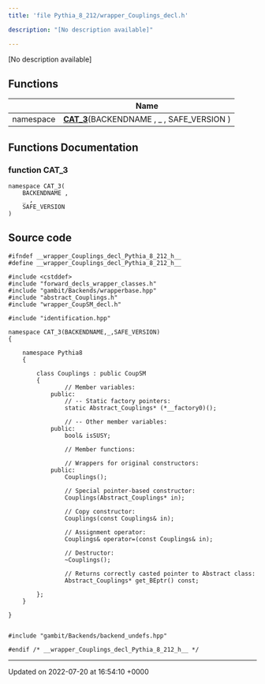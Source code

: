 ```yaml
---
title: 'file Pythia_8_212/wrapper_Couplings_decl.h'

description: "[No description available]"

---
```







[No description available]

## Functions

|                | Name           |
| -------------- | -------------- |
| namespace | **[CAT_3](/documentation/code/files/wrapper__couplings__decl_8h/#function-cat-3)**(BACKENDNAME , _ , SAFE_VERSION ) |


## Functions Documentation

### function CAT_3

```
namespace CAT_3(
    BACKENDNAME ,
    _ ,
    SAFE_VERSION 
)
```




## Source code

```
#ifndef __wrapper_Couplings_decl_Pythia_8_212_h__
#define __wrapper_Couplings_decl_Pythia_8_212_h__

#include <cstddef>
#include "forward_decls_wrapper_classes.h"
#include "gambit/Backends/wrapperbase.hpp"
#include "abstract_Couplings.h"
#include "wrapper_CoupSM_decl.h"

#include "identification.hpp"

namespace CAT_3(BACKENDNAME,_,SAFE_VERSION)
{
    
    namespace Pythia8
    {
        
        class Couplings : public CoupSM
        {
                // Member variables: 
            public:
                // -- Static factory pointers: 
                static Abstract_Couplings* (*__factory0)();
        
                // -- Other member variables: 
            public:
                bool& isSUSY;
        
                // Member functions: 
        
                // Wrappers for original constructors: 
            public:
                Couplings();
        
                // Special pointer-based constructor: 
                Couplings(Abstract_Couplings* in);
        
                // Copy constructor: 
                Couplings(const Couplings& in);
        
                // Assignment operator: 
                Couplings& operator=(const Couplings& in);
        
                // Destructor: 
                ~Couplings();
        
                // Returns correctly casted pointer to Abstract class: 
                Abstract_Couplings* get_BEptr() const;
        
        };
    }
    
}


#include "gambit/Backends/backend_undefs.hpp"

#endif /* __wrapper_Couplings_decl_Pythia_8_212_h__ */
```


-------------------------------

Updated on 2022-07-20 at 16:54:10 +0000
